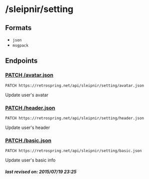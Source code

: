 # /sleipnir/setting

## Formats

- `json`
- `msgpack`

## Endpoints

### [PATCH /avatar.json](setting/avatar.md)

`PATCH https://retrospring.net/api/sleipnir/setting/avatar.json`

Update user's avatar

### [PATCH /header.json](setting/header.md)

`PATCH https://retrospring.net/api/sleipnir/setting/header.json`

Update user's header

### [PATCH /basic.json](setting/basic.md)

`PATCH https://retrospring.net/api/sleipnir/setting/basic.json`

Update user's basic info

##### last revised on: 2015/07/19 23:25
